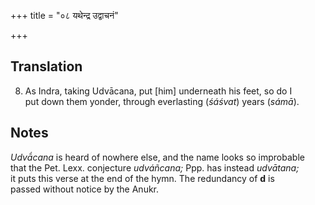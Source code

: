 +++
title = "०८ यथेन्द्र उद्वाचनं"

+++
## Translation
8. As Indra, taking Udvācana, put \[him\] underneath his feet, so do I  
put down them yonder, through everlasting (*śáśvat*) years (*sámā*).

## Notes
  
  
  
  
  
  
  
  
*Udvā́cana* is heard of nowhere else, and the name looks so improbable  
that the Pet. Lexx. conjecture *udváñcana;* Ppp. has instead *udvātana;*  
it puts this verse at the end of the hymn. The redundancy of **d** is  
passed without notice by the Anukr.
